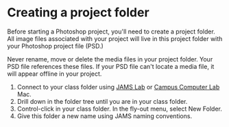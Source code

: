 # Creating a project folder

Before starting a Photoshop project, you'll need to create a project folder. All image files associated with your project will live in this project folder with your Photoshop project file \(PSD.\)

Never rename, move or delete the media files in your project folder. Your PSD file references these files. If your PSD file can't locate a media file, it will appear offline in your project.

1. Connect to your class folder using [JAMS Lab](https://jjloomis.gitbooks.io/file-and-folder-management/content/connecting-in-jams-lab.html) or [Campus Computer Lab](https://jjloomis.gitbooks.io/file-and-folder-management/content/connecting-in-campus-computer-lab.html) Mac.
2. Drill down in the folder tree until you are in your class folder.
3. Control-click in your class folder. In the fly-out menu, select New Folder.
4. Give this folder a new name using JAMS naming conventions.


